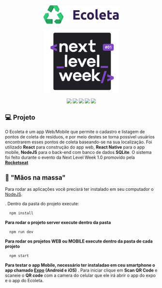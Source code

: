 <p align="center"><img src='./web/src/assets/ecoleta01.png' width="250px" /><p>
 <p align="center"><img src='./web/src/assets/nlw.png' width="250px" /><p>

<div align="center">
  <a href="https://pt-br.reactjs.org/"><img src="https://img.shields.io/static/v1?label=&labelColor=blue&message=React&color=gray&style=flat-square&logo=REACT&logoColor=white" /></a>
  <a href="https://www.typescriptlang.org/"><img src="https://img.shields.io/static/v1?label=&labelColor=blue&message=TypeScript&color=gray&style=flat-square&logo=TYPESCRIPT" /></a>
  <a href="https://reactnative.dev/"><img src="https://img.shields.io/static/v1?label=&labelColor=blue&message=React+Native&color=gray&style=flat-square&logo=REACT&logoColor=white" /></a>
  <a href="https://nodejs.org/en/"><img src="https://img.shields.io/static/v1?label=&labelColor=seagreen&message=NodeJS&color=gray&style=flat-square&logo=NODE.JS&logoColor=white" /></a>
  <a href="https://www.sqlite.org/index.html"><img src="https://img.shields.io/static/v1?label=&labelColor=red&message=SQLite3&color=gray&style=flat-square&logo=SQLITE" /></a>
</div>

## :computer: Projeto

O Ecoleta é um app Web/Mobile que permite o cadastro e listagem de pontos de coleta de resíduos, e por meio destes se torna
possivel usuários encontrarem esses pontos de coleta baseando-se na sua localização. Foi utilizado **React** para construção do app web, **React Native** para o app mobile, **NodeJS** para o back-end com banco de dados **SQLite**. O sistema foi feito durante o evento da Next Level Week 1.0 promovido pela
**[Rocketseat](https://youtube.com/rocketseat)**

## :rocket: "Mãos na massa"
Para rodar as aplicações você precisrá ter instalado em seu computador o [NodeJS](https://nodejs.org/en/).

. Dentro da pasta do projeto execute:
```bash
  npm install
```

**Para rodar o projeto server execute dentro da pasta**
```bash
  npm run dev
```
**Para rodar os projetos WEB ou MOBILE execute dentro da pasta de cada projeto**
```bash
  npm start
```
**Para testar o app Mobile, necessário ter instaladao em ceu smartphone o app chamado [Expo](https://expo.io/) (Android e iOS)**
. Para iniciar clique em **Scan QR Code** e scaneie o **QR code** com a camera do celular que ele irá abrir o app do expo e o app do Ecoleta.
